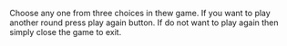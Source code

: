 Choose any one from three choices in thew game. 
If you want to play another round press play again button.
If do not want to play again then simply close the game to exit.
